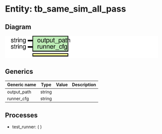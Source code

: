 # Entity: tb_same_sim_all_pass

## Diagram

![Diagram](tb_same_sim_all_pass.svg "Diagram")
## Generics

| Generic name | Type   | Value | Description |
| ------------ | ------ | ----- | ----------- |
| output_path  | string |       |             |
| runner_cfg   | string |       |             |
## Processes
- test_runner: (  )
